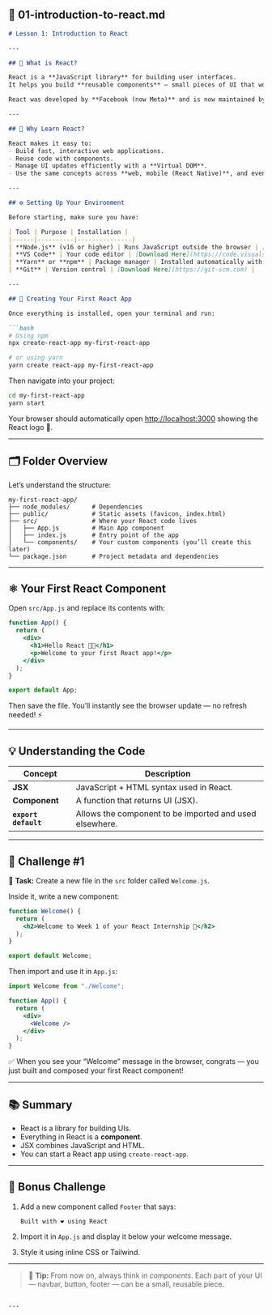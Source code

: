 ## 📘 **01-introduction-to-react.md**

````markdown
# Lesson 1: Introduction to React

---

## 🧠 What is React?

React is a **JavaScript library** for building user interfaces.  
It helps you build **reusable components** — small pieces of UI that work together to create complex apps.

React was developed by **Facebook (now Meta)** and is now maintained by a large open-source community.

---

## 🚀 Why Learn React?

React makes it easy to:
- Build fast, interactive web applications.
- Reuse code with components.
- Manage UI updates efficiently with a **Virtual DOM**.
- Use the same concepts across **web, mobile (React Native)**, and even **desktop apps**.

---

## ⚙️ Setting Up Your Environment

Before starting, make sure you have:

| Tool | Purpose | Installation |
|------|----------|---------------|
| **Node.js** (v16 or higher) | Runs JavaScript outside the browser | [Download Here](https://nodejs.org) |
| **VS Code** | Your code editor | [Download Here](https://code.visualstudio.com) |
| **Yarn** or **npm** | Package manager | Installed automatically with Node.js |
| **Git** | Version control | [Download Here](https://git-scm.com) |

---

## 🧰 Creating Your First React App

Once everything is installed, open your terminal and run:

```bash
# Using npm
npx create-react-app my-first-react-app

# or using yarn
yarn create react-app my-first-react-app
````

Then navigate into your project:

```bash
cd my-first-react-app
yarn start
```

Your browser should automatically open [http://localhost:3000](http://localhost:3000) showing the React logo 🚀.

---

## 🗂 Folder Overview

Let’s understand the structure:

```
my-first-react-app/
├── node_modules/      # Dependencies
├── public/            # Static assets (favicon, index.html)
├── src/               # Where your React code lives
│   ├── App.js         # Main App component
│   ├── index.js       # Entry point of the app
│   └── components/    # Your custom components (you’ll create this later)
└── package.json       # Project metadata and dependencies
```

---

## ⚛️ Your First React Component

Open `src/App.js` and replace its contents with:

```jsx
function App() {
  return (
    <div>
      <h1>Hello React 👋🏽</h1>
      <p>Welcome to your first React app!</p>
    </div>
  );
}

export default App;
```

Then save the file.
You’ll instantly see the browser update — no refresh needed! ⚡

---

## 💡 Understanding the Code

| Concept              | Description                                             |
| -------------------- | ------------------------------------------------------- |
| **JSX**              | JavaScript + HTML syntax used in React.                 |
| **Component**        | A function that returns UI (JSX).                       |
| **`export default`** | Allows the component to be imported and used elsewhere. |

---

## 🧩 Challenge #1

🎯 **Task:**
Create a new file in the `src` folder called `Welcome.js`.

Inside it, write a new component:

```jsx
function Welcome() {
  return (
    <h2>Welcome to Week 1 of your React Internship 🚀</h2>
  );
}

export default Welcome;
```

Then import and use it in `App.js`:

```jsx
import Welcome from "./Welcome";

function App() {
  return (
    <div>
      <Welcome />
    </div>
  );
}
```

✅ When you see your “Welcome” message in the browser, congrats — you just built and composed your first React component!

---

## 📚 Summary

* React is a library for building UIs.
* Everything in React is a **component**.
* JSX combines JavaScript and HTML.
* You can start a React app using `create-react-app`.

---

## 🧪 Bonus Challenge

1. Add a new component called `Footer` that says:

   ```
   Built with ❤️ using React
   ```
2. Import it in `App.js` and display it below your welcome message.
3. Style it using inline CSS or Tailwind.

---

> 🧠 **Tip:** From now on, always think in *components*.
> Each part of your UI — navbar, button, footer — can be a small, reusable piece.

```

---

```
